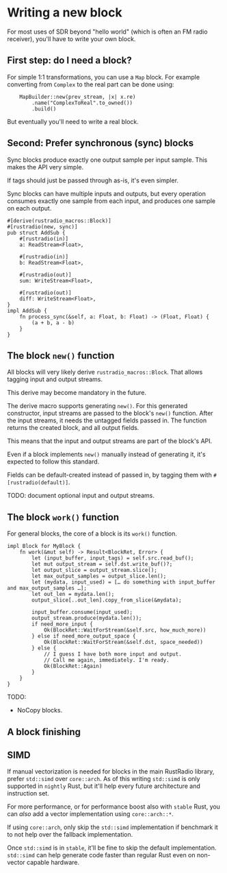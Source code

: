 # Writing a new block

For most uses of SDR beyond "hello world" (which is often an FM radio receiver),
you'll have to write your own block.

## First step: do I need a block?

For simple 1:1 transformations, you can use a `Map` block. For example
converting from `Complex` to the real part can be done using:

```
    MapBuilder::new(prev_stream, |x| x.re)
        .name("ComplexToReal".to_owned())
        .build()
```

But eventually you'll need to write a real block.

## Second: Prefer synchronous (sync) blocks

Sync blocks produce exactly one output sample per input sample. This makes the
API very simple.

If tags should just be passed through as-is, it's even simpler.

Sync blocks can have multiple inputs and outputs, but every operation consumes
exactly one sample from each input, and produces one sample on each output.

```
#[derive(rustradio_macros::Block)]
#[rustradio(new, sync)]
pub struct AddSub {
    #[rustradio(in)]
    a: ReadStream<Float>,

    #[rustradio(in)]
    b: ReadStream<Float>,

    #[rustradio(out)]
    sum: WriteStream<Float>,

    #[rustradio(out)]
    diff: WriteStream<Float>,
}
impl AddSub {
    fn process_sync(&self, a: Float, b: Float) -> (Float, Float) {
        (a + b, a - b)
    }
}
```

## The block `new()` function

All blocks will very likely derive `rustradio_macros::Block`. That allows
tagging input and output streams.

This derive may become mandatory in the future.

The derive macro supports generating `new()`. For this generated constructor,
input streams are passed to the block's `new()` function. After the input
streams, it needs the untagged fields passed in. The function returns the
created block, and all output fields.

This means that the input and output streams are part of the block's API.

Even if a block implements `new()` manually instead of generating it, it's
expected to follow this standard.

Fields can be default-created instead of passed in, by tagging them with
`#[rustradio(default)]`.

TODO: document optional input and output streams.

## The block `work()` function

For general blocks, the core of a block is its `work()` function.

```
impl Block for MyBlock {
    fn work(&mut self) -> Result<BlockRet, Error> {
        let (input_buffer, input_tags) = self.src.read_buf();
        let mut output_stream = self.dst.write_buf()?;
        let output_slice = output_stream.slice();
        let max_output_samples = output_slice.len();
        let (mydata, input_used) = [… do something with input_buffer and max_output_samples …];
        let out_len = mydata.len();
        output_slice[..out_len].copy_from_slice(&mydata);

        input_buffer.consume(input_used);
        output_stream.produce(mydata.len());
        if need_more_input {
            Ok(BlockRet::WaitForStream(&self.src, how_much_more))
        } else if need_more_output_space {
            Ok(BlockRet::WaitForStream(&self.dst, space_needed))
        } else {
            // I guess I have both more input and output.
            // Call me again, immediately. I'm ready.
            Ok(BlockRet::Again)
        }
    }
}
```

TODO:
* NoCopy blocks.

## A block finishing

## SIMD

If manual vectorization is needed for blocks in the main RustRadio library,
prefer `std::simd` over `core::arch`. As of this writing `std::simd` is only
supported in `nightly` Rust, but it'll help every future architecture and
instruction set.

For more performance, or for performance boost also with `stable` Rust, you can
*also* add a vector implementation using `core::arch::*`.

If using `core::arch`, only skip the `std::simd` implementation if benchmark it
to not help over the fallback implementation.

Once `std::simd` is in `stable`, it'll be fine to skip the default
implementation. `std::simd` can help generate code faster than regular
Rust even on non-vector capable hardware.
